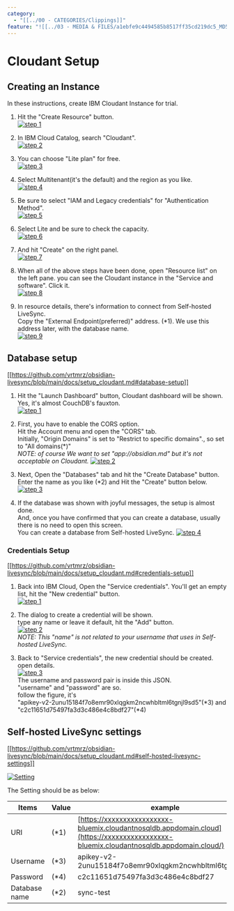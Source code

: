 ```yaml
---
category:
  - "[[../00 - CATEGORIES/Clippings]]"
feature: "![[../03 - MEDIA & FILES/a1ebfe9c4494585b8517ff35cd219dc5_MD5.png]]"
---
```


# Cloudant Setup

## Creating an Instance

In these instructions, create IBM Cloudant Instance for trial.

1. Hit the "Create Resource" button.  
    [![step 1](../03%20-%20MEDIA%20&%20FILES/a1ebfe9c4494585b8517ff35cd219dc5_MD5.png)](https://github.com/vrtmrz/obsidian-livesync/blob/main/instruction_images/cloudant_1.png)
    
2. In IBM Cloud Catalog, search "Cloudant".  
    [![step 2](../03%20-%20MEDIA%20&%20FILES/6da486227ee2ad511806379796dabbb6_MD5.png)](https://github.com/vrtmrz/obsidian-livesync/blob/main/instruction_images/cloudant_2.png)
    
3. You can choose "Lite plan" for free.  
    [![step 3](../03%20-%20MEDIA%20&%20FILES/8537e889538d0d8b2757ec7c014365c6_MD5.png)](https://github.com/vrtmrz/obsidian-livesync/blob/main/instruction_images/cloudant_3.png)
    
4. Select Multitenant(it's the default) and the region as you like.  
    [![step 4](../03%20-%20MEDIA%20&%20FILES/96955688428cb67059923c2c2935a25b_MD5.png)](https://github.com/vrtmrz/obsidian-livesync/blob/main/instruction_images/cloudant_4.png)
    
5. Be sure to select "IAM and Legacy credentials" for "Authentication Method".  
    [![step 5](../03%20-%20MEDIA%20&%20FILES/c3d37ba8186b2ef3dfd14287f1893424_MD5.png)](https://github.com/vrtmrz/obsidian-livesync/blob/main/instruction_images/cloudant_5.png)
    
6. Select Lite and be sure to check the capacity.  
    [![step 6](../03%20-%20MEDIA%20&%20FILES/68ac3f817439b315a9fa5f424e9d641f_MD5.png)](https://github.com/vrtmrz/obsidian-livesync/blob/main/instruction_images/cloudant_6.png)
    
7. And hit "Create" on the right panel.  
    [![step 7](../03%20-%20MEDIA%20&%20FILES/67e582d31881417517b96eff6a2a2df2_MD5.png)](https://github.com/vrtmrz/obsidian-livesync/blob/main/instruction_images/cloudant_7.png)
    
8. When all of the above steps have been done, open "Resource list" on the left pane. you can see the Cloudant instance in the "Service and software". Click it.  
    [![step 8](../03%20-%20MEDIA%20&%20FILES/9acb9ab50a5455e18768f193a2a85c10_MD5.png)](https://github.com/vrtmrz/obsidian-livesync/blob/main/instruction_images/cloudant_8.png)
    
9. In resource details, there's information to connect from Self-hosted LiveSync.  
    Copy the "External Endpoint(preferred)" address. (*1). We use this address later, with the database name.  
    [![step 9](../03%20-%20MEDIA%20&%20FILES/9d7f0da9738cfa0509e33aaeda091d84_MD5.png)](https://github.com/vrtmrz/obsidian-livesync/blob/main/instruction_images/cloudant_9.png)
    

## Database setup

[[https://github.com/vrtmrz/obsidian-livesync/blob/main/docs/setup_cloudant.md#database-setup]]

1. Hit the "Launch Dashboard" button, Cloudant dashboard will be shown.  
    Yes, it's almost CouchDB's fauxton.  
    [![step 1](../03%20-%20MEDIA%20&%20FILES/8b1bee172cec77881c27236800fafee6_MD5.png)](https://github.com/vrtmrz/obsidian-livesync/blob/main/instruction_images/couchdb_1.png)
    
2. First, you have to enable the CORS option.  
    Hit the Account menu and open the "CORS" tab.  
    Initially, "Origin Domains" is set to "Restrict to specific domains"., so set to "All domains(*)"  
    _NOTE: of course We want to set "app://obsidian.md" but it's not acceptable on Cloudant._ [![step 2](../03%20-%20MEDIA%20&%20FILES/d247b9b1888b0a44d127b8b366a18561_MD5.png)](https://github.com/vrtmrz/obsidian-livesync/blob/main/instruction_images/couchdb_2.png)
    
3. Next, Open the "Databases" tab and hit the "Create Database" button.  
    Enter the name as you like (*2) and Hit the "Create" button below.  
    [![step 3](../03%20-%20MEDIA%20&%20FILES/c0da7dd4734c136914c55a06a9841a28_MD5.png)](https://github.com/vrtmrz/obsidian-livesync/blob/main/instruction_images/couchdb_3.png)
    
4. If the database was shown with joyful messages, the setup is almost done.  
    And, once you have confirmed that you can create a database, usually there is no need to open this screen.  
    You can create a database from Self-hosted LiveSync. [![step 4](../03%20-%20MEDIA%20&%20FILES/d14730b534bf2970016ccd11bd64f150_MD5.png)](https://github.com/vrtmrz/obsidian-livesync/blob/main/instruction_images/couchdb_4.png)
    

### Credentials Setup

[[https://github.com/vrtmrz/obsidian-livesync/blob/main/docs/setup_cloudant.md#credentials-setup]]

1. Back into IBM Cloud, Open the "Service credentials". You'll get an empty list, hit the "New credential" button.  
    [![step 1](../03%20-%20MEDIA%20&%20FILES/fe123628631432023196aaca4fb4d417_MD5.png)](https://github.com/vrtmrz/obsidian-livesync/blob/main/instruction_images/credentials_1.png)
    
2. The dialog to create a credential will be shown.  
    type any name or leave it default, hit the "Add" button.  
    [![step 2](../03%20-%20MEDIA%20&%20FILES/c2918fffbe23fbdfad6e1da157bd2d1f_MD5.png)](https://github.com/vrtmrz/obsidian-livesync/blob/main/instruction_images/credentials_2.png)  
    _NOTE: This "name" is not related to your username that uses in Self-hosted LiveSync._
    
3. Back to "Service credentials", the new credential should be created.  
    open details.  
    [![step 3](../03%20-%20MEDIA%20&%20FILES/d592b8ddfb1ec0f831c329c54beed34b_MD5.png)](https://github.com/vrtmrz/obsidian-livesync/blob/main/instruction_images/credentials_3.png)  
    The username and password pair is inside this JSON.  
    "username" and "password" are so.  
    follow the figure, it's  
    "apikey-v2-2unu15184f7o8emr90xlqgkm2ncwhbltml6tgnjl9sd5"(*3) and "c2c11651d75497fa3d3c486e4c8bdf27"(*4)
    

## Self-hosted LiveSync settings

[[https://github.com/vrtmrz/obsidian-livesync/blob/main/docs/setup_cloudant.md#self-hosted-livesync-settings]]

[![Setting](../03%20-%20MEDIA%20&%20FILES/d53c95aa35f5b47d4e863788ded5c1db_MD5.png)](https://github.com/vrtmrz/obsidian-livesync/blob/main/images/remote_db_setting.png)

The Setting should be as below:

|Items|Value|example|
|---|---|---|
|URI|(*1)|[https://xxxxxxxxxxxxxxxxx-bluemix.cloudantnosqldb.appdomain.cloud](https://xxxxxxxxxxxxxxxxx-bluemix.cloudantnosqldb.appdomain.cloud/)|
|Username|(*3)|apikey-v2-2unu15184f7o8emr90xlqgkm2ncwhbltml6tgnjl9sd5|
|Password|(*4)|c2c11651d75497fa3d3c486e4c8bdf27|
|Database name|(*2)|sync-test|